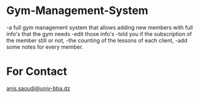 # Gym-Management-System
-a full gym management system that allows adding new members with full info's that the gym needs
-edit those info's
-told you if the subscription of the member still or not,
-the counting of the lessons of each client,
-add some notes for every member.
# For Contact
anis.saoudi@univ-bba.dz
